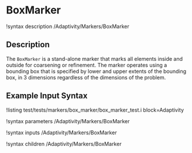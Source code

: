 
# BoxMarker
!syntax description /Adaptivity/Markers/BoxMarker

## Description
The `BoxMarker` is a stand-alone marker that marks all
elements inside and outside for coarsening or refinement. The marker
operates using a bounding box that is specified by lower and upper
extents of the bounding box, in 3 dimensions regardless of the
dimensions of the problem.


## Example Input Syntax
!listing test/tests/markers/box_marker/box_marker_test.i block=Adaptivity

!syntax parameters /Adaptivity/Markers/BoxMarker

!syntax inputs /Adaptivity/Markers/BoxMarker

!syntax children /Adaptivity/Markers/BoxMarker
